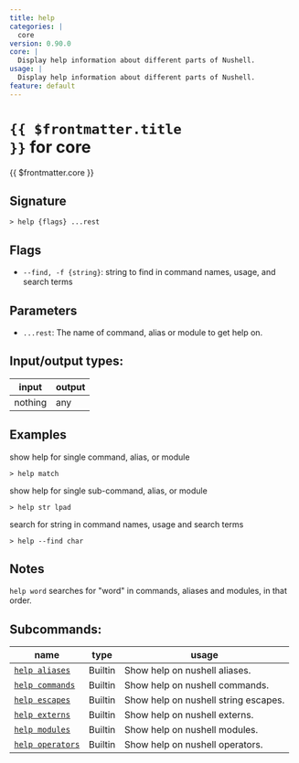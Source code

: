 ```yaml
---
title: help
categories: |
  core
version: 0.90.0
core: |
  Display help information about different parts of Nushell.
usage: |
  Display help information about different parts of Nushell.
feature: default
---
```


<!-- This file is automatically generated. Please edit the command in https://github.com/nushell/nushell instead. -->

# <code>{{ $frontmatter.title }}</code> for core

<div class='command-title'>{{ $frontmatter.core }}</div>

## Signature

`> help {flags} ...rest`

## Flags

- `--find, -f {string}`: string to find in command names, usage, and search terms

## Parameters

- `...rest`: The name of command, alias or module to get help on.

## Input/output types:

| input   | output |
| ------- | ------ |
| nothing | any    |

## Examples

show help for single command, alias, or module

```nushell
> help match

```

show help for single sub-command, alias, or module

```nushell
> help str lpad

```

search for string in command names, usage and search terms

```nushell
> help --find char

```

## Notes

`help word` searches for "word" in commands, aliases and modules, in that order.

## Subcommands:

| name                                                 | type    | usage                                |
| ---------------------------------------------------- | ------- | ------------------------------------ |
| [`help aliases`](/commands/docs/help_aliases)     | Builtin | Show help on nushell aliases.        |
| [`help commands`](/commands/docs/help_commands)   | Builtin | Show help on nushell commands.       |
| [`help escapes`](/commands/docs/help_escapes)     | Builtin | Show help on nushell string escapes. |
| [`help externs`](/commands/docs/help_externs)     | Builtin | Show help on nushell externs.        |
| [`help modules`](/commands/docs/help_modules)     | Builtin | Show help on nushell modules.        |
| [`help operators`](/commands/docs/help_operators) | Builtin | Show help on nushell operators.      |
